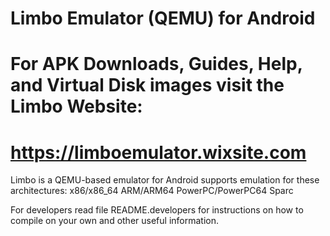 # Limbo Emulator (QEMU) for Android
#
# For APK Downloads, Guides, Help, and Virtual Disk images visit the Limbo Website:
# https://limboemulator.wixsite.com

Limbo is a QEMU-based emulator for Android supports emulation for these architectures:
	x86/x86_64
	ARM/ARM64
	PowerPC/PowerPC64
	Sparc

For developers read file README.developers for instructions on how to compile on your own
	and other useful information.
